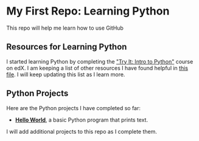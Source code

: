 # My First Repo: Learning Python
This repo will help me learn how to use GitHub

## Resources for Learning Python
I started learning Python by completing the ["Try It: Intro to Python"](https://www.edx.org/course/intro-python) course on edX. I am keeping a list of other resources I have found helpful in [this file](python_coding_resources.md). I will keep updating this list as I learn more.

## Python Projects
Here are the Python projects I have completed so far:
* **[Hello World](my-first-repo/hello_world)**, a basic Python program that prints text.

I will add additional projects to this repo as I complete them.
